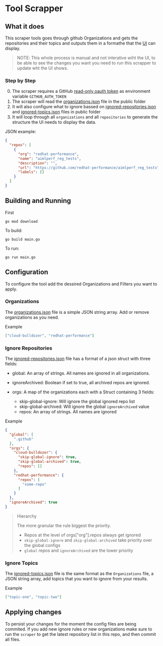 # Tool Scrapper

## What it does

This scraper tools goes through github Organizations and gets the repositories and their topics and outputs them in a formathe that the [UI](../README.md) can display.

> NOTE: This whole process is manual and not interative wiht the UI, to be able to see the changes you want you need to run this scrapper to update wht the UI shows.

### Step by Step

0. The scraper requires a GitHub [read-only oauth token](https://github.com/settings/tokens) as environment variable `GITHUB_AUTH_TOKEN`
1. The scraper will read the [organizations.json](../public/organizations.json) file in the public folder
2. It will also configure what to ignore bassed on [ignored-repositories.json](../public/ignored-repositories.json) and [ignored-topics.json](../public/ignored-topics.json) files in public folder
3. It will loop through all `organizations` and all `repositories` to generate the structure the UI needs to display the data.

JSON example:
```json
{
  "repos": [
    {
      "org": "redhat-performance",
      "name": "aimlperf_reg_tests",
      "description": "",
      "url": "https://github.com/redhat-performance/aimlperf_reg_tests",
      "labels": []
    }
  ]
}
```

## Building and Running

First

`go mod download`

To build:

`go build main.go`

To run:

`go run main.go`

## Configuration

To configure the tool add the dessired Organizations and Filters you want to apply.

### Organizations

The [organizations.json](../public/organizations.json) file is a simple JSON string array. Add or remove organizations as you need.

Example

```json
["cloud-bulldozer", "redhat-performance"]
```

### Ignore Repositories

The [ignored-repositories.json](../public/ignored-repositories.json) file has a format of a json struct with three fields:

- global: An array of strings. All names are ignored in all organizations.
- ignoreArchived: Boolean if set to true, all archived repos are ignored.
- orgs: A map of the organizations each with a Struct containing 3 fields:

  - skip-global-ignore: Will ignore the global ignored repo list
  - skip-global-archived: Will ignore the global `ignoreArchived` value
  - repos: An array of strings. All names are ignored

Example

```json
{
  "global": [
    ".github"
  ],
  "orgs": {
    "cloud-bulldozer": {
      "skip-global-ignore": true,
      "skip-global-archived": true,
      "repos": []
    },
    "redhat-performance": {
      "repos": [
        "some-repo"
      ]
    }
  },
  "ignoreArchived": true
}
```

> Hierarchy
>
> The more granular the rule biggest the priority.
>
> - Repos at the level of orgs["org"].repos always get ignored
> - `skip-global-ignore` and `skip-global-archived` take priority over the global configs
> - `global` repos and `ignoreArchived` are the lower priority
>

### Ignore Topics

The [ignored-topics.json](../public/ignored-topics.json) file is the same format as the `Organizations` file, a JSON string array, add topics that you want to ignore from your results.

Example

```json
["topic-one", "topic-two"]
```

## Applying changes

To persist your changes for the moment the config files are being commited.
If you add new ignore rules or new organizations make sure to run the `scraper` to get the latest repository list in this repo, and then commit all files.
